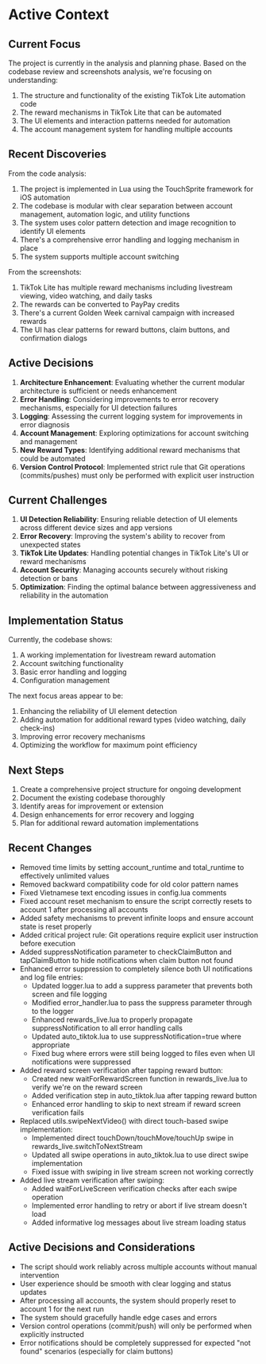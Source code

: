 <!-- 
  activeContext.md - What we're currently working on
  This file contains information about current focus, recent changes, and next steps
-->

# Active Context

## Current Focus

The project is currently in the analysis and planning phase. Based on the codebase review and screenshots analysis, we're focusing on understanding:

1. The structure and functionality of the existing TikTok Lite automation code
2. The reward mechanisms in TikTok Lite that can be automated
3. The UI elements and interaction patterns needed for automation
4. The account management system for handling multiple accounts

## Recent Discoveries

From the code analysis:

1. The project is implemented in Lua using the TouchSprite framework for iOS automation
2. The codebase is modular with clear separation between account management, automation logic, and utility functions
3. The system uses color pattern detection and image recognition to identify UI elements
4. There's a comprehensive error handling and logging mechanism in place
5. The system supports multiple account switching

From the screenshots:

1. TikTok Lite has multiple reward mechanisms including livestream viewing, video watching, and daily tasks
2. The rewards can be converted to PayPay credits
3. There's a current Golden Week carnival campaign with increased rewards
4. The UI has clear patterns for reward buttons, claim buttons, and confirmation dialogs

## Active Decisions

1. **Architecture Enhancement**: Evaluating whether the current modular architecture is sufficient or needs enhancement
2. **Error Handling**: Considering improvements to error recovery mechanisms, especially for UI detection failures
3. **Logging**: Assessing the current logging system for improvements in error diagnosis
4. **Account Management**: Exploring optimizations for account switching and management
5. **New Reward Types**: Identifying additional reward mechanisms that could be automated
6. **Version Control Protocol**: Implemented strict rule that Git operations (commits/pushes) must only be performed with explicit user instruction

## Current Challenges

1. **UI Detection Reliability**: Ensuring reliable detection of UI elements across different device sizes and app versions
2. **Error Recovery**: Improving the system's ability to recover from unexpected states
3. **TikTok Lite Updates**: Handling potential changes in TikTok Lite's UI or reward mechanisms
4. **Account Security**: Managing accounts securely without risking detection or bans
5. **Optimization**: Finding the optimal balance between aggressiveness and reliability in the automation

## Implementation Status

Currently, the codebase shows:

1. A working implementation for livestream reward automation
2. Account switching functionality
3. Basic error handling and logging
4. Configuration management

The next focus areas appear to be:

1. Enhancing the reliability of UI element detection
2. Adding automation for additional reward types (video watching, daily check-ins)
3. Improving error recovery mechanisms
4. Optimizing the workflow for maximum point efficiency

## Next Steps

1. Create a comprehensive project structure for ongoing development
2. Document the existing codebase thoroughly
3. Identify areas for improvement or extension
4. Design enhancements for error recovery and logging
5. Plan for additional reward automation implementations

## Recent Changes

- Removed time limits by setting account_runtime and total_runtime to effectively unlimited values
- Removed backward compatibility code for old color pattern names
- Fixed Vietnamese text encoding issues in config.lua comments
- Fixed account reset mechanism to ensure the script correctly resets to account 1 after processing all accounts
- Added safety mechanisms to prevent infinite loops and ensure account state is reset properly
- Added critical project rule: Git operations require explicit user instruction before execution
- Added suppressNotification parameter to checkClaimButton and tapClaimButton to hide notifications when claim button not found
- Enhanced error suppression to completely silence both UI notifications and log file entries:
  - Updated logger.lua to add a suppress parameter that prevents both screen and file logging
  - Modified error_handler.lua to pass the suppress parameter through to the logger
  - Enhanced rewards_live.lua to properly propagate suppressNotification to all error handling calls
  - Updated auto_tiktok.lua to use suppressNotification=true where appropriate
  - Fixed bug where errors were still being logged to files even when UI notifications were suppressed
- Added reward screen verification after tapping reward button:
  - Created new waitForRewardScreen function in rewards_live.lua to verify we're on the reward screen
  - Added verification step in auto_tiktok.lua after tapping reward button
  - Enhanced error handling to skip to next stream if reward screen verification fails
- Replaced utils.swipeNextVideo() with direct touch-based swipe implementation:
  - Implemented direct touchDown/touchMove/touchUp swipe in rewards_live.switchToNextStream
  - Updated all swipe operations in auto_tiktok.lua to use direct swipe implementation
  - Fixed issue with swiping in live stream screen not working correctly
- Added live stream verification after swiping:
  - Added waitForLiveScreen verification checks after each swipe operation
  - Implemented error handling to retry or abort if live stream doesn't load
  - Added informative log messages about live stream loading status

## Active Decisions and Considerations

- The script should work reliably across multiple accounts without manual intervention
- User experience should be smooth with clear logging and status updates
- After processing all accounts, the system should properly reset to account 1 for the next run
- The system should gracefully handle edge cases and errors
- Version control operations (commit/push) will only be performed when explicitly instructed
- Error notifications should be completely suppressed for expected "not found" scenarios (especially for claim buttons) 